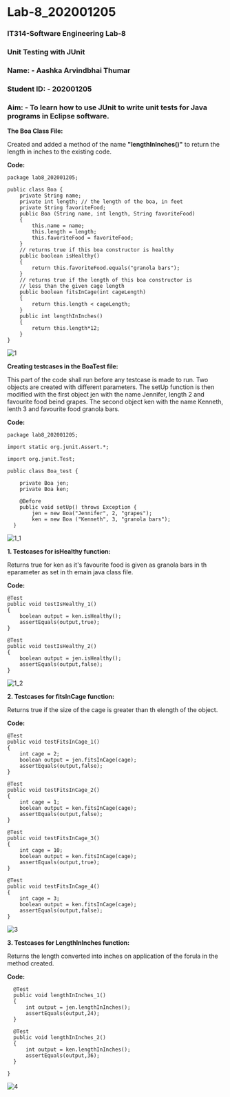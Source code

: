 # Lab-8_202001205

### **IT314-Software Engineering Lab-8**

### **Unit Testing with JUnit**

### **Name: - Aashka Arvindbhai Thumar**

### **Student ID: - 202001205**


### **Aim: -** To learn how to use JUnit to write unit tests for Java programs in Eclipse software.

**The Boa Class File:**

Created and added a method of the name **"lengthInInches()"** to return the length in inches to the existing code.

**Code:** 
    
    package lab8_202001205;

    public class Boa {
        private String name;
        private int length; // the length of the boa, in feet
        private String favoriteFood;
        public Boa (String name, int length, String favoriteFood)
        {
            this.name = name;
            this.length = length;
            this.favoriteFood = favoriteFood;
        }
        // returns true if this boa constructor is healthy
        public boolean isHealthy()
        {
            return this.favoriteFood.equals("granola bars");
        }
        // returns true if the length of this boa constructor is
        // less than the given cage length
        public boolean fitsInCage(int cageLength)
        {
            return this.length < cageLength;
        }
        public int lengthInInches()
        {
            return this.length*12;
        }
    }

![1](https://user-images.githubusercontent.com/75677392/233311409-102b9e04-d36d-4bbd-bb67-c46638c9ede9.jpg)

**Creating testcases in the BoaTest file:**

This part of the code shall run before any testcase is made to run. Two objects are created with different parameters. The setUp function is then modified with the first object jen with the name Jennifer, length 2 and favourite food beind grapes. The second object ken with the name Kenneth, lenth 3 and favourite food granola bars.

**Code:**

    package lab8_202001205;

    import static org.junit.Assert.*;

    import org.junit.Test;

    public class Boa_test {

        private Boa jen;
        private Boa ken;

        @Before
        public void setUp() throws Exception {
            jen = new Boa("Jennifer", 2, "grapes");
            ken = new Boa ("Kenneth", 3, "granola bars");
      }

![1_1](https://user-images.githubusercontent.com/75677392/233316599-0aa2ab52-58df-4b2f-a191-59158bca4c35.png)

**1. Testcases for isHealthy function:**

Returns true for ken as it's favourite food is given as granola bars in th eparameter as set in th emain java class file.

**Code:**

    @Test
    public void testIsHealthy_1()
    {
        boolean output = ken.isHealthy();
        assertEquals(output,true);
    }

    @Test
    public void testIsHealthy_2()
    {
        boolean output = jen.isHealthy();
        assertEquals(output,false);
    }

![1_2](https://user-images.githubusercontent.com/75677392/233316825-d577e5f1-3c80-4468-888a-7b17188add0a.png)

**2. Testcases for fitsInCage function:**

Returns true if the size of the cage is greater than th elength of the object.

**Code:**

    @Test
    public void testFitsInCage_1()
    {
        int cage = 2;
        boolean output = jen.fitsInCage(cage);
        assertEquals(output,false);
    }

    @Test
    public void testFitsInCage_2()
    {
        int cage = 1;
        boolean output = ken.fitsInCage(cage);
        assertEquals(output,false);
    }

    @Test
    public void testFitsInCage_3()
    {
        int cage = 10;
        boolean output = ken.fitsInCage(cage);
        assertEquals(output,true);
    }

    @Test
    public void testFitsInCage_4()
    {
        int cage = 3;
        boolean output = ken.fitsInCage(cage);
        assertEquals(output,false);
    }

![3](https://user-images.githubusercontent.com/75677392/233311514-55c78d29-239b-4292-b384-a463c013289c.jpg)

**3. Testcases for LengthInInches function:**

Returns the length converted into inches on application of the forula in the method created.

**Code:**

      @Test
      public void lengthInInches_1()
      {
          int output = jen.lengthInInches();
          assertEquals(output,24);
      }

      @Test
      public void lengthInInches_2()
      {
          int output = ken.lengthInInches();
          assertEquals(output,36);
      }

    }

![4](https://user-images.githubusercontent.com/75677392/233311536-0a4240ed-3ae9-4860-b791-7bf1eb46563f.jpg)

